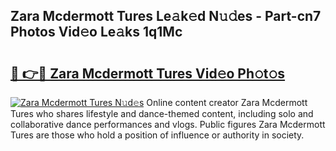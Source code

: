 ## Zara Mcdermott Tures Le𝚊k𝚎d N𝚞𝚍es - Part-cn7 Photos Vid𝚎o Le𝚊ks 1q1Mc

# <h2><a href="http://fbe8cl.evod.top/?m=Zara+Mcdermott+Tures">🔗 👉🔴 Zara Mcdermott Tures Vid𝚎o Ph𝚘t𝚘s</a></h2>

[![Zara Mcdermott Tures N𝚞d𝚎s](https://i.imgur.com/8V9OHl7.gif)](http://fbe8cl.evod.top/?m=Zara+Mcdermott+Tures)
Online content creator Zara Mcdermott Tures who shares lifestyle and dance-themed content, including solo and collaborative dance performances and vlogs. Public figures Zara Mcdermott Tures are those who hold a position of influence or authority in society. 
